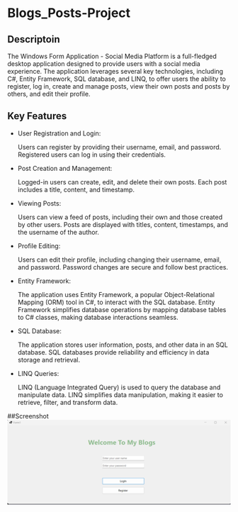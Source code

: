 ﻿# Blogs_Posts-Project
## Descriptoin
The Windows Form Application - Social Media Platform is a full-fledged desktop application designed to provide users with a social media experience. The application leverages several key technologies, including C#, Entity Framework, SQL database, and LINQ, to offer users the ability to register, log in, create and manage posts, view their own posts and posts by others, and edit their profile. 


## Key Features
* User Registration and Login:

  Users can register by providing their username, email, and password.
  Registered users can log in using their credentials.
* Post Creation and Management:

  Logged-in users can create, edit, and delete their own posts.
  Each post includes a title, content, and timestamp.
* Viewing Posts:

  Users can view a feed of posts, including their own and those created by other users.
  Posts are displayed with titles, content, timestamps, and the username of the author.
* Profile Editing:

  Users can edit their profile, including changing their username, email, and password.
  Password changes are secure and follow best practices.
* Entity Framework:

  The application uses Entity Framework, a popular Object-Relational Mapping (ORM) tool in C#, to interact with the SQL database.
  Entity Framework simplifies database operations by mapping database tables to C# classes, making database interactions seamless.
* SQL Database:

  The application stores user information, posts, and other data in an SQL database.
  SQL databases provide reliability and efficiency in data storage and retrieval.
* LINQ Queries:

  LINQ (Language Integrated Query) is used to query the database and manipulate data.
  LINQ simplifies data manipulation, making it easier to retrieve, filter, and transform data.

##Screenshot
![Images](1.png)




